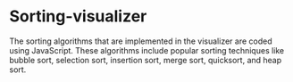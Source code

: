 # Sorting-visualizer
The sorting algorithms that are implemented in the visualizer are coded using JavaScript. These algorithms include popular sorting techniques like bubble sort, selection sort, insertion sort, merge sort, quicksort, and heap sort.
